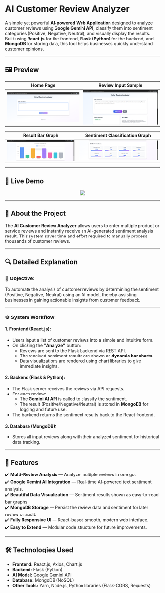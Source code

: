 # AI Customer Review Analyzer

A simple yet powerful **AI-powered Web Application** designed to analyze customer reviews using **Google Gemini API**, classify them into sentiment categories (Positive, Negative, Neutral), and visually display the results. Built using **React.js** for the frontend, **Flask (Python)** for the backend, and **MongoDB** for storing data, this tool helps businesses quickly understand customer opinions.

---

## 🖼️ Preview

| Home Page | Review Input Sample |
|:--------:|:------------------:|
| <img src="./Home Page.png" width="800"/> | <img src="./review sample.png" width="800"/> |

| Result Bar Graph | Sentiment Classification Graph |
|:---------------:|:-----------------------------:|
| <img src="./result bargraph.png" width="800"/> | <img src="./result values.png" width="800"/> |

---

## 🎥 Live Demo

<p align="center">
  <img src="./Review Analyser Video.gif" width="400"/>
</p>


---

## 📖 About the Project

The **AI Customer Review Analyzer** allows users to enter multiple product or service reviews and instantly receive an AI-generated sentiment analysis result. This system saves time and effort required to manually process thousands of customer reviews.

---

## 🔍 Detailed Explanation

### 🎯 **Objective:**

To automate the analysis of customer reviews by determining the sentiment (Positive, Negative, Neutral) using an AI model, thereby assisting businesses in gaining actionable insights from customer feedback.

---

### ⚙️ **System Workflow:**

#### 1. **Frontend (React.js):**
- Users input a list of customer reviews into a simple and intuitive form.
- On clicking the **"Analyze"** button:
  - Reviews are sent to the Flask backend via REST API.
  - The received sentiment results are shown as **dynamic bar charts**.
  - Data visualizations are rendered using chart libraries to give immediate insights.

#### 2. **Backend (Flask & Python):**
- The Flask server receives the reviews via API requests.
- For each review:
  - The **Gemini AI API** is called to classify the sentiment.
  - The result (Positive/Negative/Neutral) is stored in **MongoDB** for logging and future use.
- The backend returns the sentiment results back to the React frontend.

#### 3. **Database (MongoDB):**
- Stores all input reviews along with their analyzed sentiment for historical data tracking.

---

## 🚀 Features

✔️ **Multi-Review Analysis** — Analyze multiple reviews in one go.  
✔️ **Google Gemini AI Integration** — Real-time AI-powered text sentiment analysis.  
✔️ **Beautiful Data Visualization** — Sentiment results shown as easy-to-read bar graphs.  
✔️ **MongoDB Storage** — Persist the review data and sentiment for later review or audit.  
✔️ **Fully Responsive UI** — React-based smooth, modern web interface.  
✔️ **Easy to Extend** — Modular code structure for future improvements.

---

## 🛠️ Technologies Used

- **Frontend:** React.js, Axios, Chart.js
- **Backend:** Flask (Python)
- **AI Model:** Google Gemini API
- **Database:** MongoDB (NoSQL)
- **Other Tools:** Yarn, Node.js, Python libraries (Flask-CORS, Requests)
